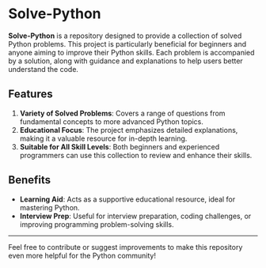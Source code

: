 # Solve-Python

**Solve-Python** is a repository designed to provide a collection of solved Python problems. This project is particularly beneficial for beginners and anyone aiming to improve their Python skills. Each problem is accompanied by a solution, along with guidance and explanations to help users better understand the code.

## Features

1. **Variety of Solved Problems**: Covers a range of questions from fundamental concepts to more advanced Python topics.
2. **Educational Focus**: The project emphasizes detailed explanations, making it a valuable resource for in-depth learning.
3. **Suitable for All Skill Levels**: Both beginners and experienced programmers can use this collection to review and enhance their skills.

## Benefits

- **Learning Aid**: Acts as a supportive educational resource, ideal for mastering Python.
- **Interview Prep**: Useful for interview preparation, coding challenges, or improving programming problem-solving skills.

---

Feel free to contribute or suggest improvements to make this repository even more helpful for the Python community!
